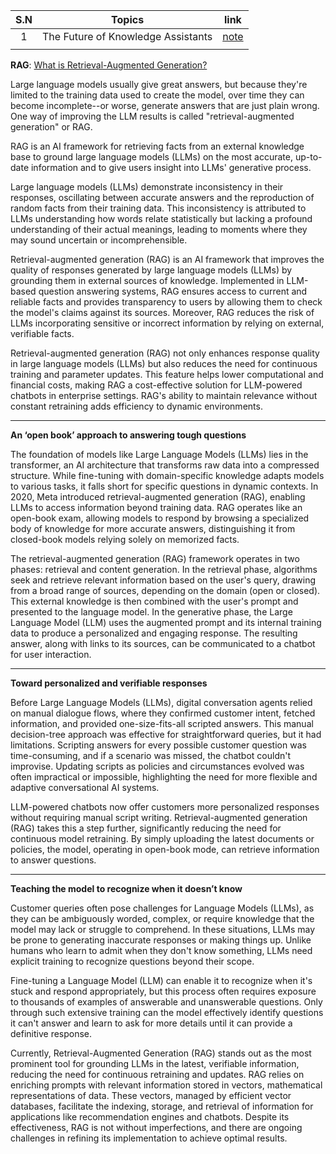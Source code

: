 | S.N | Topics | link |
| :--: | ---- | :--: |
| 1 | The Future of Knowledge Assistants | [note](The-Future-of-Knowledge-Assistants.md) |
|  |  |  |

**RAG**: [What is Retrieval-Augmented Generation?](https://research.ibm.com/blog/retrieval-augmented-generation-RAG?utm_medium=OSocial&utm_source=Youtube&utm_content=WAIWW&utm_id=YT-101-What-is-RAG&_gl=1*p6ef17*_ga*MTQwMzQ5NjMwMi4xNjkxNDE2MDc0*_ga_FYECCCS21D*MTY5MjcyMjgyNy40My4xLjE2OTI3MjMyMTcuMC4wLjA.)

Large language models usually give great answers, but because they're limited to the training data used to create the model, over time they can become incomplete--or worse, generate answers that are just plain wrong. 
One way of improving the LLM results is called "retrieval-augmented generation" or RAG.

RAG is an AI framework for retrieving facts from an external knowledge base to ground large language models (LLMs) on the most accurate, up-to-date information and to give users insight into LLMs' generative process.

Large language models (LLMs) demonstrate inconsistency in their responses, oscillating between accurate answers and the reproduction of random facts from their training data. This inconsistency is attributed to LLMs understanding how words relate statistically but lacking a profound understanding of their actual meanings, leading to moments where they may sound uncertain or incomprehensible.

Retrieval-augmented generation (RAG) is an AI framework that improves the quality of responses generated by large language models (LLMs) by grounding them in external sources of knowledge. Implemented in LLM-based question answering systems, RAG ensures access to current and reliable facts and provides transparency to users by allowing them to check the model's claims against its sources. Moreover, RAG reduces the risk of LLMs incorporating sensitive or incorrect information by relying on external, verifiable facts.

Retrieval-augmented generation (RAG) not only enhances response quality in large language models (LLMs) but also reduces the need for continuous training and parameter updates. This feature helps lower computational and financial costs, making RAG a cost-effective solution for LLM-powered chatbots in enterprise settings. RAG's ability to maintain relevance without constant retraining adds efficiency to dynamic environments.

---
**An ‘open book’ approach to answering tough questions**

The foundation of models like Large Language Models (LLMs) lies in the transformer, an AI architecture that transforms raw data into a compressed structure. While fine-tuning with domain-specific knowledge adapts models to various tasks, it falls short for specific questions in dynamic contexts. In 2020, Meta introduced retrieval-augmented generation (RAG), enabling LLMs to access information beyond training data. RAG operates like an open-book exam, allowing models to respond by browsing a specialized body of knowledge for more accurate answers, distinguishing it from closed-book models relying solely on memorized facts.

The retrieval-augmented generation (RAG) framework operates in two phases: retrieval and content generation. In the retrieval phase, algorithms seek and retrieve relevant information based on the user's query, drawing from a broad range of sources, depending on the domain (open or closed). This external knowledge is then combined with the user's prompt and presented to the language model. In the generative phase, the Large Language Model (LLM) uses the augmented prompt and its internal training data to produce a personalized and engaging response. The resulting answer, along with links to its sources, can be communicated to a chatbot for user interaction.

---

**Toward personalized and verifiable responses**

Before Large Language Models (LLMs), digital conversation agents relied on manual dialogue flows, where they confirmed customer intent, fetched information, and provided one-size-fits-all scripted answers. This manual decision-tree approach was effective for straightforward queries, but it had limitations. Scripting answers for every possible customer question was time-consuming, and if a scenario was missed, the chatbot couldn't improvise. Updating scripts as policies and circumstances evolved was often impractical or impossible, highlighting the need for more flexible and adaptive conversational AI systems.

LLM-powered chatbots now offer customers more personalized responses without requiring manual script writing. Retrieval-augmented generation (RAG) takes this a step further, significantly reducing the need for continuous model retraining. By simply uploading the latest documents or policies, the model, operating in open-book mode, can retrieve information to answer questions.

---
**Teaching the model to recognize when it doesn’t know**

Customer queries often pose challenges for Language Models (LLMs), as they can be ambiguously worded, complex, or require knowledge that the model may lack or struggle to comprehend. In these situations, LLMs may be prone to generating inaccurate responses or making things up. Unlike humans who learn to admit when they don't know something, LLMs need explicit training to recognize questions beyond their scope.

Fine-tuning a Language Model (LLM) can enable it to recognize when it's stuck and respond appropriately, but this process often requires exposure to thousands of examples of answerable and unanswerable questions. Only through such extensive training can the model effectively identify questions it can't answer and learn to ask for more details until it can provide a definitive response.

Currently, Retrieval-Augmented Generation (RAG) stands out as the most prominent tool for grounding LLMs in the latest, verifiable information, reducing the need for continuous retraining and updates. RAG relies on enriching prompts with relevant information stored in vectors, mathematical representations of data. These vectors, managed by efficient vector databases, facilitate the indexing, storage, and retrieval of information for applications like recommendation engines and chatbots. Despite its effectiveness, RAG is not without imperfections, and there are ongoing challenges in refining its implementation to achieve optimal results.


